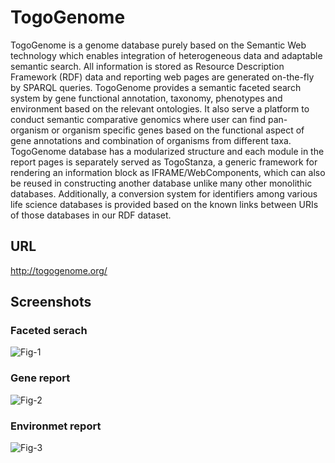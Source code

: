 # TogoGenome

TogoGenome is a genome database purely based on the Semantic Web technology which enables integration of heterogeneous data and adaptable semantic search. All information is stored as Resource Description Framework (RDF) data and reporting web pages are generated on-the-fly by SPARQL queries. TogoGenome provides a semantic faceted search system by gene functional annotation, taxonomy, phenotypes and environment based on the relevant ontologies. It also serve a platform to conduct semantic comparative genomics where user can find pan-organism or organism specific genes based on the functional aspect of gene annotations and combination of organisms from different taxa. TogoGenome database has a modularized structure and each module in the report pages is separately served as TogoStanza, a generic framework for rendering an information block as IFRAME/WebComponents, which can also be reused in constructing another database unlike many other monolithic databases. Additionally, a conversion system for identifiers among various life science databases is provided based on the known links between URIs of those databases in our RDF dataset.

## URL

http://togogenome.org/

## Screenshots

### Faceted serach

![Fig-1](https://raw.githubusercontent.com/dbcls/master/services/images/TogoGenome_fig-1.png)

### Gene report

![Fig-2](https://raw.githubusercontent.com/dbcls/master/services/images/TogoGenome_fig-2.png)

### Environmet report

![Fig-3](https://raw.githubusercontent.com/dbcls/master/services/images/TogoGenome_fig-3.png)


